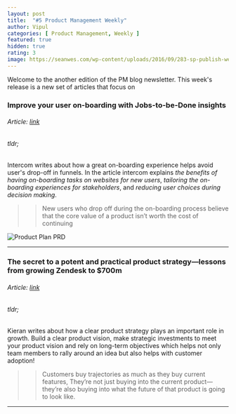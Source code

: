 ```yaml
---
layout: post
title:  "#5 Product Management Weekly"
author: Vipul
categories: [ Product Management, Weekly ]
featured: true
hidden: true
rating: 3
image: https://seanwes.com/wp-content/uploads/2016/09/283-sp-publish-weekly.png
---
```


Welcome to the another edition of the PM blog newsletter.
This week's release is a new set of articles that focus on

### Improve your user on-boarding with Jobs-to-be-Done insights

###### Article: [link](https://www.intercom.com/blog/four-forces-user-onboarding/)
###### tldr;
Intercom writes about how a great on-boarding experience helps avoid user's drop-off in funnels.
In the article intercom explains *the benefits of having on-boarding tasks on websites for new users*, *tailoring
the on-boarding experiences for stakeholders*, and *reducing user choices during decision making*.

>> New users who drop off during the on-boarding process believe that the core value of a product isn’t worth the cost of continuing

![Product Plan PRD](https://blog.intercomassets.com/blog/wp-content/uploads/2019/08/Four-Forces.jpg.optimal.jpg "Product Plan PRD")

---

### The secret to a potent and practical product strategy—lessons from growing Zendesk to $700m

###### Article: [link](https://www.productboard.com/blog/product-strategy-secrets-from-zendesk-product-leader/)
###### tldr;
Kieran writes about how a clear product strategy plays an important role in growth.
Build a clear product vision, make strategic investments to meet your product vision and rely on long-term objectives
which helps not only team members to rally around an idea but also helps with customer adoption!

>>Customers buy trajectories as much as they buy current features,
>>They’re not just buying into the current product—they’re also buying into what the future of that product is going to look like.

---
